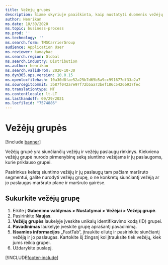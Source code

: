 ```yaml
---
title: Vežėjų grupės
description: Šiame skyriuje paaiškinta, kaip nustatyti duomenis vežėjų grupėms.
author: Henrikan
ms.date: 10/30/2020
ms.topic: business-process
ms.prod: ''
ms.technology: ''
ms.search.form: TMSCarrierGroup
audience: Application User
ms.reviewer: kamaybac
ms.search.region: Global
ms.search.industry: Distribution
ms.author: henrikan
ms.search.validFrom: 2020-10-30
ms.dyn365.ops.version: 10.0.15
ms.openlocfilehash: 10a30d8fae52a25b7d65b5a9cc991677df33a2a7
ms.sourcegitcommit: 3b87f042a7e97f72b5aa73bef186c5426b937fec
ms.translationtype: MT
ms.contentlocale: lt-LT
ms.lasthandoff: 09/29/2021
ms.locfileid: "7574886"
---
```

# <a name="carrier-groups"></a>Vežėjų grupės

[!include [banner](../../includes/banner.md)]

Vežėjų grupė yra siunčiančių vežėjų ir vežėjų paslaugų rinkinys. Kiekviena vežėjų grupė nurodo pirmenybinę seką siuntimo vežėjams ir jų paslaugoms, kurie priklauso grupei.

Pasirinkus keletą siuntimo vežėjų ir jų paslaugų tam pačiam maršruto segmentui, galite nurodyti vežėjų grupę, o ne konkretų siunčiantį vežėją ar jo paslaugas maršruto plane ir maršruto gairėse.

## <a name="create-a-carrier-group"></a>Sukurkite vežėjų grupę

1. Eikite į **Gabenimo valdymas &gt; Nustatymai &gt; Vežėjai &gt; Vežėjų grupė**.
1. Pasirinkite **Naujas**.
1. **Vežėjų grupės** laukelyje įveskite unikalų identifikavimo kodą (ID) grupei.
1. **Pavadinimas** laukelyje įveskite grupę aprašantį pavadinimą.
1. **Išsamios informacijos** „FastTab“, įtraukite eilutę ir pasirinkite siunčiantį vežėją ir jo paslaugas. Kartokite šį žingsnį kol įtrauksite tiek vežėjų, kiek jums reikia grupei.
1. Uždarykite puslapį.


[!INCLUDE[footer-include](../../../includes/footer-banner.md)]